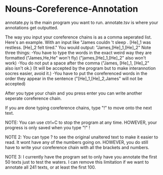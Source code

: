 # Nouns-Coreference-Annotation

annotate.py is the main program you want to run.
annotate.tsv is where your annotations get outputted.

The way you input your coreference chains is as a comma seperated list.
Here's an example.
With an input like "James couldn 't sleep . [He]_1 was restless. [He]_2 felt tired."
You would output: "James,[He]_1,[He]_2"
Note three things:
-You have to type the words in the exact weird way they are formatted
	("James,He,He" won't fly)
	("james,[He]_1,[He]_2" also won't work)
-You do not put a space after the comma 
	("James, [He]_1, [He]_2" also isn't ok.)
	(It will be accepted by the program but to make interannotion socres easier, avoid it.)
-You have to put the coreferenced words in the order they appear in the sentence 
	("[He]_1,[He]_2,James" will not be accepted)

After you type your chain and you press enter you can write another seperate coreference chain.

If you are done typing coreference chains, type "!" to move onto the next text.

NOTE: 
You can use ctrl+C to stop the program at any time. 
HOWEVER, your progress is only saved when you type "!" !

NOTE 2:
You can type ? to see the original unaltered text to make it easier to read. 
It wont have any of the numbers going on.
HOWEVER, you do still have to write your coreference chain with all the brackets and numbers.

NOTE 3:
I currently have the program set to only have you annotate the first 50 texts just to test the waters.
I can remove this limitation if we want to annotate all 241 texts, or at least the first 100.
